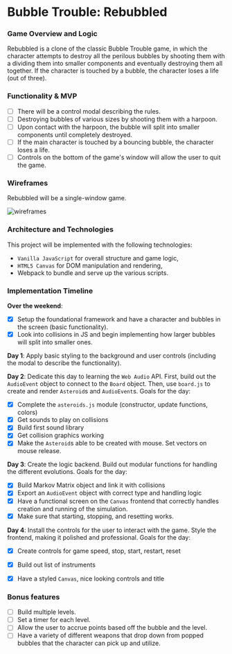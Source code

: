 # Bubble Trouble: Rebubbled

### Game Overview and Logic

Rebubbled is a clone of the classic Bubble Trouble game, in which the character attempts to destroy all the perilous bubbles by shooting them with a dividing them into smaller components and eventually destroying them all together. If the character is touched by a bubble, the character loses a life (out of three). 

### Functionality & MVP  

- [ ] There will be a control modal describing the rules.
- [ ] Destroying bubbles of various sizes by shooting them with a harpoon.
- [ ] Upon contact with the harpoon, the bubble will split into smaller components until completely destroyed.
- [ ] If the main character is touched by a bouncing bubble, the character loses a life.
- [ ] Controls on the bottom of the game's window will allow the user to quit the game.

### Wireframes

Rebubbled will be a single-window game.

![wireframes](js_wireframes.png)

### Architecture and Technologies

This project will be implemented with the following technologies:

- `Vanilla JavaScript` for overall structure and game logic,
- `HTML5 Canvas` for DOM manipulation and rendering,
- Webpack to bundle and serve up the various scripts.

### Implementation Timeline

**Over the weekend**:
- [x] Setup the foundational framework and have a character and bubbles in the screen (basic functionality).
- [x] Look into collisions in JS and begin implementing how larger bubbles will split into smaller ones.

**Day 1**: Apply basic styling to the background and user controls (including the modal to describe the functionality).

**Day 2**: Dedicate this day to learning the `Web Audio` API.  First, build out the `AudioEvent` object to connect to the `Board` object.  Then, use `board.js` to create and render `Asteroid`s and `AudioEvent`s. Goals for the day:

- [x] Complete the `asteroids.js` module (constructor, update functions, colors)
- [x] Get sounds to play on collisions
- [x] Build first sound library
- [x] Get collision graphics working
- [x] Make the `Asteroid`s able to be created with mouse. Set vectors on mouse release.

**Day 3**: Create the logic backend. Build out modular functions for handling the different evolutions. Goals for the day:

- [x] Build Markov Matrix object and link it with collisions
- [x] Export an `AudioEvent` object with correct type and handling logic
- [x] Have a functional screen on the `Canvas` frontend that correctly handles creation and running of the simulation.
- [x] Make sure that starting, stopping, and resetting works.

**Day 4**: Install the controls for the user to interact with the game. Style the frontend, making it polished and professional. Goals for the day:

- [x] Create controls for game speed, stop, start, restart, reset
- [x] Build out list of instruments
- [x] Have a styled `Canvas`, nice looking controls and title


### Bonus features

- [ ] Build multiple levels.
- [ ] Set a timer for each level.
- [ ] Allow the user to accrue points based off the bubble and the level.
- [ ] Have a variety of different weapons that drop down from popped bubbles that the character can pick up and utilize.
